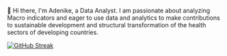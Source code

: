 👋 Hi there, I'm Adenike, a Data Analyst. I am passionate about analyzing Macro indicators and eager to use data and analytics to make contributions to sustainable development and structural transformation of the health sectors of developing countries.

[![GitHub Streak](https://streak-stats.demolab.com/?user=Adenike-Alonge)](https://git.io/streak-stats)
